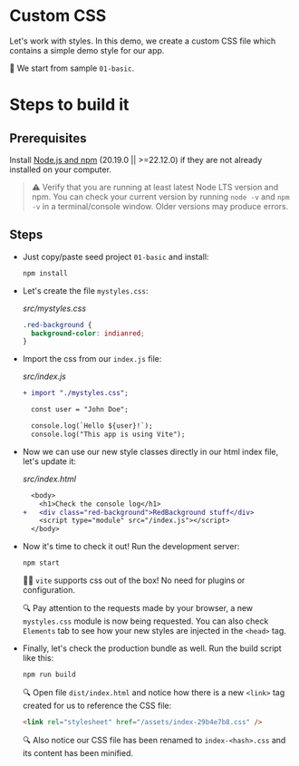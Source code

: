 # Custom CSS

Let's work with styles. In this demo, we create a custom CSS file which contains a simple demo style for our app.

📌 We start from sample `01-basic`.

# Steps to build it

## Prerequisites

Install [Node.js and npm](https://nodejs.org/en/) (20.19.0 || >=22.12.0) if they are not already installed on your computer.

> ⚠ Verify that you are running at least latest Node LTS version and npm. You can check your current version by running `node -v` and `npm -v` in a terminal/console window. Older versions may produce errors.

## Steps

- Just copy/paste seed project `01-basic` and install:

  ```cmd
  npm install
  ```

- Let's create the file `mystyles.css`:

  _src/mystyles.css_

  ```css
  .red-background {
    background-color: indianred;
  }
  ```

- Import the css from our `index.js` file:

  _src/index.js_

  ```diff
  + import "./mystyles.css";

    const user = "John Doe";

    console.log(`Hello ${user}!`);
    console.log("This app is using Vite");
  ```

- Now we can use our new style classes directly in our html index file, let's update it:

  _src/index.html_

  ```diff
    <body>
      <h1>Check the console log</h1>
  +   <div class="red-background">RedBackground stuff</div>
      <script type="module" src="/index.js"></script>
    </body>
  ```

- Now it's time to check it out! Run the development server:

  ```bash
  npm start
  ```

  👍🏼 `vite` supports css out of the box! No need for plugins or configuration.

  🔍 Pay attention to the requests made by your browser, a new `mystyles.css` module is now being requested.
  You can also check `Elements` tab to see how your new styles are injected in the `<head>` tag.

- Finally, let's check the production bundle as well. Run the build script like this:

  ```bash
  npm run build
  ```

  🔍 Open file `dist/index.html` and notice how there is a new `<link>` tag created for us to reference the CSS file:

  ```html
  <link rel="stylesheet" href="/assets/index-29b4e7b8.css" />
  ```

  🔍 Also notice our CSS file has been renamed to `index-<hash>.css` and its content has been minified.
